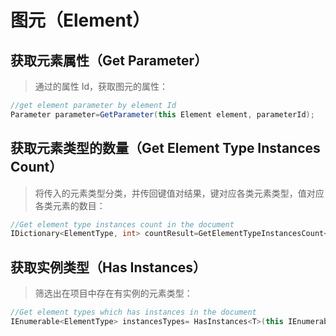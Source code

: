 # 图元（Element）

## 获取元素属性（Get Parameter）

> 通过的属性 Id，获取图元的属性：

```C#
//get element parameter by element Id
Parameter parameter=GetParameter(this Element element, parameterId);
```

## 获取元素类型的数量（Get Element Type Instances Count）

> 将传入的元素类型分类，并传回键值对结果，键对应各类元素类型，值对应各类元素的数目：

```C#
//Get element type instances count in the document
IDictionary<ElementType, int> countResult=GetElementTypeInstancesCount<T>(this IEnumerable<ElementType> types);
```

## 获取实例类型（Has Instances）

> 筛选出在项目中存在有实例的元素类型：

```C#
//Get element types which has instances in the document
IEnumerable<ElementType> instancesTypes= HasInstances<T>(this IEnumerable<ElementType> types);
```
